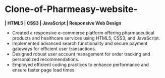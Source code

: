 # Clone-of-Pharmeasy-website-
**| HTML5 | CSS3 | JavaScript | Responsive Web Design**
* Created a responsive e-commerce platform offering pharmaceutical products and healthcare services using HTML5, CSS3, and JavaScript.
* Implemented advanced search functionality and secure payment gateways for efficient user transactions.
* Designed robust user account management for order tracking and personalized recommendations.
* Employed efficient coding practices to enhance performance and ensure faster page load times.
